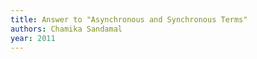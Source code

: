 ```yaml
---
title: Answer to "Asynchronous and Synchronous Terms"
authors: Chamika Sandamal
year: 2011
---
```


